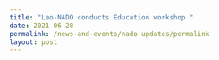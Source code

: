 ```yaml
---
title: "Lao-NADO conducts Education workshop "
date: 2021-06-28
permalink: /news-and-events/nado-updates/permalink
layout: post
---
```

